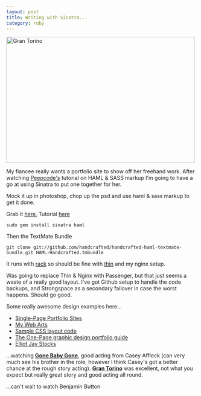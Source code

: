 ```yaml
---
layout: post
title: Writing with Sinatra...
category: ruby
---
```


<a href="http://www.flickr.com/photos/indieflickr/3254406444/" title="Gran Torino by John Griffiths, on Flickr"><img src="//farm4.static.flickr.com/3380/3254406444_6b838cf1f5.jpg" width="500" height="334" alt="Gran Torino" /></a>

My fiancee really wants a portfolio site to show off her freehand work.  After watching [Peepcode's](https://peepcode.com/products/haml-and-sass) tutorial on HAML & SASS markup I'm going to have a go at using Sinatra to put one together for her.

Mock it up in photoshop, chop up the psd and use haml & sass markup to get it done.

Grab it [here](http://github.com/sinatra/sinatra/tree/master), Tutorial [here](http://www.sinatrarb.com/intro.html)

    sudo gem install sinatra haml

Then the TextMate Bundle

    git clone git://github.com/handcrafted/handcrafted-haml-textmate-bundle.git HAML-Handcrafted.tmbundle

It runs with [rack](http://www.gittr.com/index.php/archive/deploying-sinatra-via-thin-and-lighttpd/) so should be fine with [thin](http://code.macournoyer.com/thin/usage/) and my nginx setup.

Was going to replace Thin & Nginx with Passenger, but that just seems a waste of a really good layout.  I've got Github setup to handle the code backups, and Strongspace as a secondary failover in case the worst happens.  Should go good.

Some really awesome design examples here...

* [Single-Page Portfolio Sites](http://www.webdesignerwall.com/trends/single-page-portfolio-sites/)
* [My Web Arts](http://www.mywebarts.com/)
* [Sample CSS layout code](http://www.maxdesign.com.au/presentation/page_layouts/)
* [The One-Page graphic design portfolio guide](http://www.youthedesigner.com/2008/01/31/the-one-page-graphic-design-portfolio-guide/)
* [Elliot Jay Stocks](http://elliotjaystocks.com/blog/)

...watching **[Gone Baby Gone](http://www.imdb.com/title/tt0452623/)**, good acting from Casey Affleck (can very much see his brother in the role, however I think Casey's got a better chance at the rough story acting).  **[Gran Torino](http://www.imdb.com/title/tt1205489/)** was excellent, not what you expect but really great story and good acting all round.

...can't wait to watch Benjamin Button
